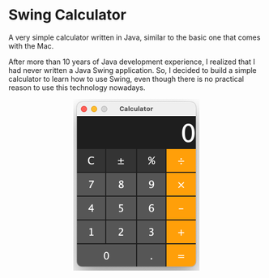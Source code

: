 # Swing Calculator

A very simple calculator written in Java, similar to the basic one that comes with the Mac.

After more than 10 years of Java development experience, I realized that I had never written a Java Swing application. So, I decided to build a simple calculator to learn how to use Swing, even though there is no practical reason to use this technology nowadays.

<div style="text-align: center;"><img src="calculator.png"></div>